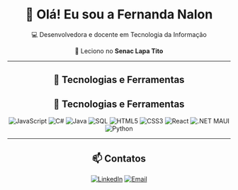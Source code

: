 <div align="center">

# 👋 Olá! Eu sou a Fernanda Nalon

💻 Desenvolvedora e docente em Tecnologia da Informação  

📍 Leciono no **Senac Lapa Tito**  



---



## 🚀 Tecnologias e Ferramentas
## 🚀 Tecnologias e Ferramentas
![JavaScript](https://img.shields.io/badge/JavaScript-F7DF1E?style=for-the-badge&logo=javascript&logoColor=black)
![C#](https://img.shields.io/badge/C%23-239120?style=for-the-badge&logo=csharp&logoColor=white)
![Java](https://img.shields.io/badge/Java-007396?style=for-the-badge&logo=java&logoColor=white)
![SQL](https://img.shields.io/badge/SQL-4479A1?style=for-the-badge&logo=database&logoColor=white)
![HTML5](https://img.shields.io/badge/HTML5-E34F26?style=for-the-badge&logo=html5&logoColor=white)
![CSS3](https://img.shields.io/badge/CSS3-1572B6?style=for-the-badge&logo=css3&logoColor=white)
![React](https://img.shields.io/badge/React-20232A?style=for-the-badge&logo=react&logoColor=61DAFB)
![.NET MAUI](https://img.shields.io/badge/.NET%20MAUI-512BD4?style=for-the-badge&logo=dotnet&logoColor=white)
![Python](https://img.shields.io/badge/Python-3776AB?style=for-the-badge&logo=python&logoColor=white)




---



## 📫 Contatos
[![LinkedIn](https://img.shields.io/badge/LinkedIn-0A66C2?style=for-the-badge&logo=linkedin&logoColor=white)](https://br.linkedin.com/in/fernandanalon)
[![Email](https://img.shields.io/badge/Email-D14836?style=for-the-badge&logo=gmail&logoColor=white)](mailto:fernanda.nalon15@gmail.com)

</div>
